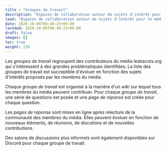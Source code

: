 ```yaml
---
title : "Groupes de travail"
description: "Espaces de collaboration autour de sujets d'intérêt pour le média"
lead: "Espaces de collaboration autour de sujets d'intérêt pour le média"
date: 2020-10-06T08:48:23+00:00
lastmod: 2020-10-06T08:48:23+00:00
draft: false
images: []
toc: true
weight: 130
---
```


Les *groupes de travail* regroupent des contributeurs du média lesbacots.org qui s'intéressent à des grandes problématiques identifiées.
La liste des groupes de travail est succeptible d'évoluer en fonction des sujets d'intérêts proposés par les membres du média.

Chaque *groupe de travail* est organisé à la manière d'un *wiki* sur lequel tous les membres du média peuvent contribuer.
Pour chaque *groupe de travail*, une série de questions est posée et une *page de réponse* est créée pour chaque question.

Les *pages de réponse* sont mises en ligne après relecture de la communauté des membres du média.
Elles peuvent évoluer en fonction de nouveaux éléments, de réunions, de discutions et de nouvelles contributions.

Des salons de discussions plus informels sont également disponibles sur Discord pour chaque groupe de travail.

